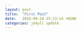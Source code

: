 ```yaml
---
layout: post
title:  "First Post"
date:   2016-09-24 15:23:14 +0200
categories: jekyll update
---
```


<div id='postcontent'></div>
<script src='/javascript/test2.js' type="text/javascript"></script>
